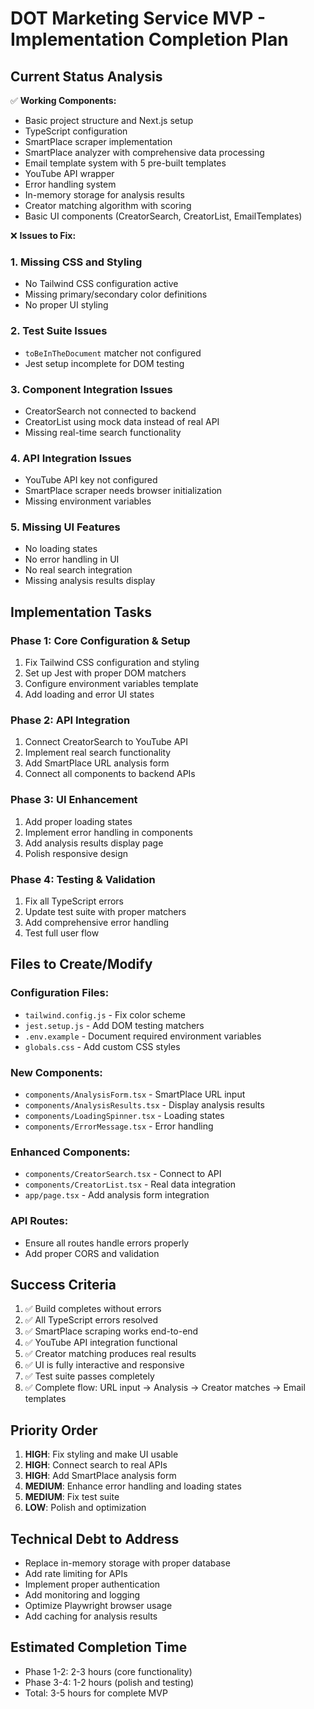 # DOT Marketing Service MVP - Implementation Completion Plan

## Current Status Analysis
✅ **Working Components:**
- Basic project structure and Next.js setup
- TypeScript configuration
- SmartPlace scraper implementation 
- SmartPlace analyzer with comprehensive data processing
- Email template system with 5 pre-built templates
- YouTube API wrapper
- Error handling system
- In-memory storage for analysis results
- Creator matching algorithm with scoring
- Basic UI components (CreatorSearch, CreatorList, EmailTemplates)

❌ **Issues to Fix:**

### 1. Missing CSS and Styling
- No Tailwind CSS configuration active
- Missing primary/secondary color definitions
- No proper UI styling

### 2. Test Suite Issues
- `toBeInTheDocument` matcher not configured
- Jest setup incomplete for DOM testing

### 3. Component Integration Issues
- CreatorSearch not connected to backend
- CreatorList using mock data instead of real API
- Missing real-time search functionality

### 4. API Integration Issues
- YouTube API key not configured
- SmartPlace scraper needs browser initialization
- Missing environment variables

### 5. Missing UI Features
- No loading states
- No error handling in UI
- No real search integration
- Missing analysis results display

## Implementation Tasks

### Phase 1: Core Configuration & Setup
1. Fix Tailwind CSS configuration and styling
2. Set up Jest with proper DOM matchers
3. Configure environment variables template
4. Add loading and error UI states

### Phase 2: API Integration
1. Connect CreatorSearch to YouTube API
2. Implement real search functionality
3. Add SmartPlace URL analysis form
4. Connect all components to backend APIs

### Phase 3: UI Enhancement
1. Add proper loading states
2. Implement error handling in components
3. Add analysis results display page
4. Polish responsive design

### Phase 4: Testing & Validation
1. Fix all TypeScript errors
2. Update test suite with proper matchers
3. Add comprehensive error handling
4. Test full user flow

## Files to Create/Modify

### Configuration Files:
- `tailwind.config.js` - Fix color scheme
- `jest.setup.js` - Add DOM testing matchers
- `.env.example` - Document required environment variables
- `globals.css` - Add custom CSS styles

### New Components:
- `components/AnalysisForm.tsx` - SmartPlace URL input
- `components/AnalysisResults.tsx` - Display analysis results
- `components/LoadingSpinner.tsx` - Loading states
- `components/ErrorMessage.tsx` - Error handling

### Enhanced Components:
- `components/CreatorSearch.tsx` - Connect to API
- `components/CreatorList.tsx` - Real data integration
- `app/page.tsx` - Add analysis form integration

### API Routes:
- Ensure all routes handle errors properly
- Add proper CORS and validation

## Success Criteria
1. ✅ Build completes without errors
2. ✅ All TypeScript errors resolved
3. ✅ SmartPlace scraping works end-to-end
4. ✅ YouTube API integration functional
5. ✅ Creator matching produces real results
6. ✅ UI is fully interactive and responsive
7. ✅ Test suite passes completely
8. ✅ Complete flow: URL input → Analysis → Creator matches → Email templates

## Priority Order
1. **HIGH**: Fix styling and make UI usable
2. **HIGH**: Connect search to real APIs
3. **HIGH**: Add SmartPlace analysis form
4. **MEDIUM**: Enhance error handling and loading states
5. **MEDIUM**: Fix test suite
6. **LOW**: Polish and optimization

## Technical Debt to Address
- Replace in-memory storage with proper database
- Add rate limiting for APIs
- Implement proper authentication
- Add monitoring and logging
- Optimize Playwright browser usage
- Add caching for analysis results

## Estimated Completion Time
- Phase 1-2: 2-3 hours (core functionality)
- Phase 3-4: 1-2 hours (polish and testing)
- Total: 3-5 hours for complete MVP